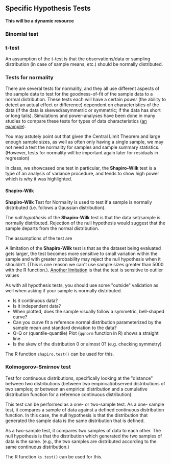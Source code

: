 ## Specific Hypothesis Tests

**This will be a dynamic resource**

### Binomial test

### t-test

An assumption of the t-test is that the observations/data or sampling distribution (in case of sample means, etc.) should be normally distributed.

### Tests for normality

There are several tests for normality, and they all use different aspects of the sample data to test for the goodness-of-fit of the sample data to a normal distribution. These tests each will have a certain *power* (the ability to detect an actual effect or difference) dependent on characteristics of the data (if the data is skewed/asymmetric or symmetric; if the data has short or long tails). Simulations and power-analyses have been done in many studies to compare these tests for types of data characteristics ([an example](https://www.jstor.org/stable/pdf/2285889.pdf?casa_token=_dU_ybc4AbcAAAAA:cOyxqZdBNzG_Ru1lIJy2ify0-lfSnRNnxx_FvKbd2--qVXIbmkYsdoh9ymiXbYmmQXrkEbtqy10nq6uXoHL8BnoGftsmmeGqYhFxF9pk4CN7IVHBdjw)).

You may astutely point out that given the Central Limit Theorem and large enough sample sizes, as well as often only having a single sample, we may not need a test the normality for samples and sample summary statistics. (However, tests for normality will be important again later for residuals in regression)

In class, we showcased one test in particular, the **Shapiro-Wilk** test is a type of an analysis of variance procedure, and tends to show high power which is why it was highlighted.

#### Shapiro-Wilk
**Shapiro-Wilk** Test for Normality is used to test if a sample is normally distributed (i.e. follows a Gaussian distribution).

The *null hypothesis* of the **Shapiro-Wilk** test is that the data set/sample is normally distributed. Rejection of the null hypothesis would suggest that the sample departs from the normal distribution.  

The assumptions of the test are

A limitation of the **Shapiro-Wilk** test is that as the dataset being evaluated gets larger, the test becomes more sensitive to small variation within the sample and with greater probability may reject the null hypothesis when it shouldn't. (This is one reason we can't use sample sizes greater than 5000 with the R function.). [Another limitation](https://www.jstor.org/stable/pdf/2333709.pdf?casa_token=ygMIq4tzDx4AAAAA:ixUNznd8CpdcAKn5DSKXxDN3Umqm88ME0ka4LognrujLGAn8Rz5Jix75eYVKRup1dwnkP6kEGJEqNik6ht3tgRETvoF0QvyUj9-5Jy3fn3BCw7QZ4N8) is that the test is sensitive to outlier values

As with all hypothesis tests, you should use some "outside" validation as well when asking if your sample is normally distributed.
  * Is it continuous data?
  * Is it independent data?
  * When plotted, does the sample visually follow a symmetric, bell-shaped curve?
  * Can you curve fit a reference normal distribution parameterized by the sample mean and standard deviation to the data?
  * Q-Q or (quantile-quantile) Plot (`qqnorm` function in R) shows a straight line
  * Is the skew of the distribution 0 or almost 0? (e.g. checking symmetry)

The R function `shapiro.test()` can be used for this.

### Kolmogorov-Smirnov test

Test for continuous distributions, specifically looking at the "distance" between two distributions (between two empirical/observed distributions of two samples; or between an empirical distribution and a cumulative distribution function for a reference continuous distribution).

This test can be performed as a one- or two-sample test. As a one- sample test, it compares a sample of data against a defined continuous distribution function. In this case, the null hypothesis is that the distribution that generated the sample data is the same distribution that is defined.

As a two-sample test, it compares two samples of data to each other. The null hypothesis is that the distribution which generated the two samples of data is the same. (e.g., the two samples are distributed according to the same continuous distribution.)

The R function `ks.test()` can be used for this.
